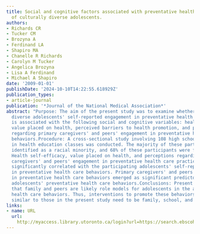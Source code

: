 ```yaml
---
title: Social and cognitive factors associated with preventative health care behaviors
  of culturally diverse adolescents.
authors:
- Richards CR
- Tucker CM
- Brozyna A
- Ferdinand LA
- Shapiro MA
- Chanelle R Richards
- Carolyn M Tucker
- Angelica Brozyna
- Lisa A Ferdinand
- Michael A Shapiro
date: '2009-01-01'
publishDate: '2024-10-10T14:22:55.618929Z'
publication_types:
- article-journal
publication: '*Journal of the National Medical Association*'
abstract: "Purpose: The aim of the present study was to examine whether culturally
  diverse adolescents' self-reported engagement in preventative health care behaviors
  is associated with the following social and cognitive variables: health self-efficacy,
  value placed on health, perceived barriers to health promotion, and perceptions
  regarding primary caregivers' and peers' engagement in preventative health care
  behaviors.Procedure: A cross-sectional study involving 108 high school students
  in health education classes was conducted. The majority of these participants (59.3%)
  identified as a racial minority, and 68% of these participants were female.Results:
  Health self-efficacy, value placed on health, and perceptions regarding primary
  caregivers' and peers' engagement in preventative health care practices were all
  significantly correlated with the participating adolescents' self-reported engagement
  in preventative health care behaviors. Primary caregivers' and peers' engagement
  in preventative health care behaviors emerged as significant predictors of the participating
  adolescents' preventative health care behaviors.Conclusions: Present findings suggest
  that family and peers are likely role models for adolescents in the area of preventative
  health care behaviors. Thus, interventions to promote these behaviors among adolescents
  similar to those in the present study need to be family, school, and community-based."
links:
- name: URL
  url: 
    http://myaccess.library.utoronto.ca/login?url=https://search.ebscohost.com/login.aspx?direct=true&db=cin20&AN=105490633&site=ehost-live
---
```

